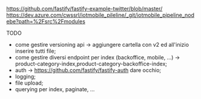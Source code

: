 https://github.com/fastify/fastify-example-twitter/blob/master/
https://dev.azure.com/cwssrl/iotmobile_pileline/_git/iotmobile_pipeline_nodebe?path=%2Fsrc%2Fmodules

TODO

- come gestire versioning api -> aggiungere cartella con v2 ed all'inizio inserire tutti file;
- come gestire diversi endpoint per index (backoffice, mobile, ...) -> product-category-index,product-category-backoffice-index;
- auth -> https://github.com/fastify/fastify-auth dare occhio;
- logging;
- file upload;
- querying per index, paginate, ...

